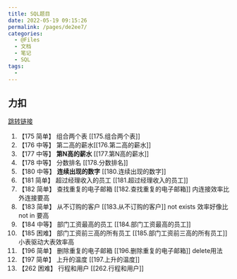 ```yaml
---
title: SQL题目
date: 2022-05-19 09:15:26
permalink: /pages/de2ee7/
categories:
  - @Files
  - 文档
  - 笔记
  - SQL
tags:
  - 
---
```

## 力扣

[跳转链接](https://leetcode.cn/problemset/database/?page=1)

1. 【175 简单】 组合两个表 [[175.组合两个表]]
2. 【176 中等】 第二高的薪水[[176.第二高的薪水]]
3. 【177 中等】 **第N高的薪水** [[177.第N高的薪水]]
4. 【178 中等】 分数排名 [[178.分数排名]]
5. 【180 中等】 **连续出现的数字** [[180.连续出现的数字]]
6. 【181 简单】 超过经理收入的员工 [[181.超过经理收入的员工]]
7. 【182 简单】 查找重复的电子邮箱 [[182.查找重复的电子邮箱]]  内连接效率比外连接要高
8. 【183 简单】 从不订购的客户 [[183.从不订购的客户]] not exists 效率好像比 not in 要高
9. 【184 中等】 部门工资最高的员工 [[184.部门工资最高的员工]]
10. 【185 困难】 部门工资前三高的所有员工 [[185.部门工资前三高的所有员工]] 小表驱动大表效率高
11. 【196 简单】 删除重复的电子邮箱 [[196.删除重复的电子邮箱]]  delete用法
12. 【197 简单】 上升的温度 [[197.上升的温度]]  
13. 【262 困难】 行程和用户 [[262.行程和用户]]

